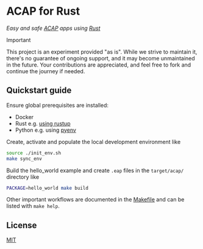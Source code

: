 # ACAP for Rust

_Easy and safe [ACAP] apps using [Rust]_

> [!IMPORTANT]
> This project is an experiment provided "as is".
> While we strive to maintain it, there's no guarantee of ongoing support, and it may become unmaintained in the future.
> Your contributions are appreciated, and feel free to fork and continue the journey if needed.

## Quickstart guide

Ensure global prerequisites are installed:

* Docker
* Rust e.g. [using rustup](https://www.rust-lang.org/tools/install)
* Python e.g. using [pyenv](https://github.com/pyenv/pyenv)

Create, activate and populate the local development environment like

```sh
source ./init_env.sh
make sync_env
```

Build the hello_world example and create `.eap` files in the `target/acap/` directory like

```sh
PACKAGE=hello_world make build
```

Other important workflows are documented in the [Makefile](./Makefile) and can be listed with `make help`.

## License

[MIT](LICENSE)

[ACAP]: https://axiscommunications.github.io/acap-documentation/
[Rust]: https://doc.rust-lang.org/
